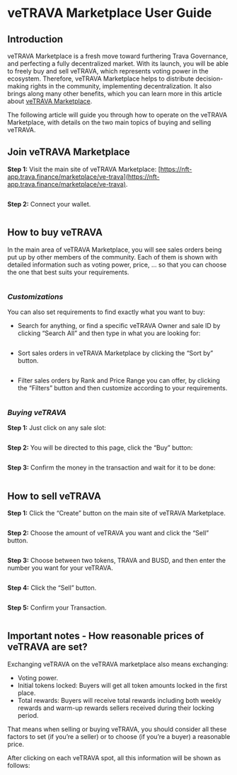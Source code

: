 # veTRAVA Marketplace User Guide

## Introduction

veTRAVA Marketplace is a fresh move toward furthering Trava Governance, and perfecting a fully decentralized market. With its launch, you will be able to freely buy and sell veTRAVA, which represents voting power in the ecosystem. Therefore, veTRAVA Marketplace helps to distribute decision-making rights in the community, implementing decentralization. It also brings along many other benefits, which you can learn more in this article about [veTRAVA Marketplace](https://nft-app.trava.finance/marketplace/ve-trava).

The following article will guide you through how to operate on the veTRAVA Marketplace, with details on the two main topics of buying and selling veTRAVA.

## Join veTRAVA Marketplace

**Step 1:** Visit the main site of veTRAVA Marketplace: [https://nft-app.trava.finance/marketplace/ve-trava](https://nft-app.trava.finance/marketplace/ve-trava).

<figure><img src="https://lh4.googleusercontent.com/rSzHYdhMbWf9BQO9mQNbud3H2-0Osgd3KxY7HvdfI8ZAMCgWVmpmDYiwO27gsK8vXJPly4qOF3rDE3c2LGuVZz73A8iLP7oSD-HEkcQvpH67v0ih2k2vVDIvYNnxiCtZVwoVE6tFhkt4gCuBVbb1VuM" alt=""><figcaption></figcaption></figure>

**Step 2:** Connect your wallet.

<figure><img src="https://lh6.googleusercontent.com/2qyvtJH3zgnBbXpafic-U51qVpsW4rarfV7R-glhfs8d3JFVuhrtIwEiNzR5qeeeeRmSZYbzNor2C6Qz_RHEWX_2-f3PrNBkP0tPYaF8jARXTVEQw3QX1nuYTZXWI9V9j9NlipIeN9erKun8x_pa1cY" alt=""><figcaption></figcaption></figure>

## How to buy veTRAVA

In the main area of veTRAVA Marketplace, you will see sales orders being put up by other members of the community. Each of them is shown with detailed information such as voting power, price, … so that you can choose the one that best suits your requirements.

<figure><img src="https://lh5.googleusercontent.com/KZzeMSEkHAA66CcrQQlqd1SFTTgjlFBP9BhK0-ltWHNBjkkqVfniHfGqKD9rRhiLFVJFMxpP6ew2c_wd0RVdKydALfvzk81pllBt7LD6UhhaD4xIdHWA6R02yTkEzPOGWwkWveEK-YYOcdPvW0mKzIE" alt=""><figcaption></figcaption></figure>

### _Customizations_

You can also set requirements to find exactly what you want to buy:

* Search for anything, or find a specific veTRAVA Owner and sale ID by clicking “Search All” and then type in what you are looking for:

<figure><img src="https://lh5.googleusercontent.com/Hm11hdeQTyCm5yU0HZceIcpNl2OJbdv_hyV6qSBb5q5fDAMoTtD6ubbBVVEWaM-sRLOnsdFc12FHIv5St8LY9bu4kDchEH34XCzc3TvO2U3B8kX3gU_uZkqvM9kYXjRAvt560UuSwJiiXLuuiaeqPR4" alt=""><figcaption></figcaption></figure>

* Sort sales orders in veTRAVA Marketplace by clicking the “Sort by” button.

<figure><img src="https://lh4.googleusercontent.com/GM3c8MFvmNG7qMi6NuuZvEu0_JfFo-cKN1Xn0Z3w5TzDO4ruzn2u83BONq5BIlwUCdkXEkMaTpChejn122tRwmRC-YxPXz2isxGRNFIjM9RnB5iZf0qaiplxsNc6zVw6hiGpKPdLPq7JY9H7V09XgTI" alt=""><figcaption></figcaption></figure>

* Filter sales orders by Rank and Price Range you can offer, by clicking the “Filters” button and then customize according to your requirements.

<figure><img src="https://lh5.googleusercontent.com/gzrn1cFaHcF9Df-nqsgHGXufmevaOOTBiCNw0d8FXWlj0BaV4AQnhybmr_kN_Oip9Yu7HgHlK2vC3AXntAB0_mPZ1OLL_Bdtx6SdA7XzF8c_Dn3YcIsbeLDOsR7ySlK-aFdCcraK_vQ-Sxw4YaIMX_8" alt=""><figcaption></figcaption></figure>

### _Buying veTRAVA_

**Step 1:** Just click on any sale slot:

<figure><img src="https://lh6.googleusercontent.com/onY5k22HIUXSrg-rqALBcOEOl8aNxvwyUWwMDsO-cvsLi4ORxf7tR5x2WdyP1gOZj6a8q888IfGAY33jJywddHlpIO8VSh-uCqdl813VRpRgmVAMM9KbHGyfPq_FQTL9hyk5CodZii83SuDODAz3Usg" alt=""><figcaption></figcaption></figure>

**Step 2:** You will be directed to this page, click the “Buy” button:

<figure><img src="https://lh5.googleusercontent.com/6Y6kLVuKNbO7bVaWAOq8Gjc2f_jnVwgl4Th_9kjXqz_gawwFw_NH7T41tsUpS-nR8uTV8p7Hl81rXDC38M13-jZyJrPrmnCuhhxpgD7gheRM7RVDbX8e1fgM9BYS14VY9OnHEyt7_UZpRIYv3j7Pppo" alt=""><figcaption></figcaption></figure>

**Step 3:** Confirm the money in the transaction and wait for it to be done:

<figure><img src="https://lh6.googleusercontent.com/mewJEA9NFuyOoK7Y9682XfP0ZA_PaGnkBbgcdD0FGgIWRC3kyHsKrebMT15dTqYnHYQTTK_6-aFyVrZPgMqyqM3J1mjauNqj-idBfp8RMV_lLPecOEYcEERGXr41sytQXTF5j7IH8GBQf0Zq1EetxwM" alt=""><figcaption></figcaption></figure>

## How to sell veTRAVA

**Step 1:** Click the “Create” button on the main site of veTRAVA Marketplace.

<figure><img src="https://lh6.googleusercontent.com/IXZlwElESuFNbXon4WsQ8zcfqXEz0iwzaZpH5mqnN1ftbmdN2BbDIarhSpPOg0rX5Z88kryvFZBfvwMFMQ6Xmv5TmRAauWPvRYOZdKEZJWgsGFIsrRJx3bEGvVtViYzgZh4jrd1hTgeY66TGBqIh2Dw" alt=""><figcaption></figcaption></figure>

**Step 2:** Choose the amount of veTRAVA you want and click the “Sell” button.

<figure><img src="https://lh4.googleusercontent.com/Nwxeri1nOn4b6vf1p-3Av43VqXdXXLrBY17qqbxdYlpRgF8eD6KM6iu5JwxHU8j3PefYdp9Vuh9lIcRfjK0WfJYdAYjpmLDTIfnpPL1RJl1FVq2JwGj1BRgP3FQNFsZggIoov_ibee9WihJLDKIKFMo" alt=""><figcaption></figcaption></figure>

**Step 3:** Choose between two tokens, TRAVA and BUSD, and then enter the number you want for your veTRAVA.

<figure><img src="https://lh4.googleusercontent.com/He_BO6MZ6cCmhrQ9HMNXqbpbR5cochDH6hhlZMQvkvOaasH2VyJvNhikVeHzjnXgRew5YvbaIZesYPcP0O7bn-UkG6-huNOxjs1mW3EMuJwTLkcLNsMRM4UcNuYtRn1Cv5nW5dhBQOs9yczujRDcIsk" alt=""><figcaption></figcaption></figure>

**Step 4:** Click the “Sell” button.

<figure><img src="https://lh4.googleusercontent.com/59BpZiLdeJokAvNrWUhDQAHXxeThZC2sCNPppB6qSYsBiGoNJIK09Efm7cqXJ1llSoDrvpNb9XM_vrlVmk-1iouJN8DdBmKQGOJKgBx-hZMOrt2Rx3KMPeqykgDPJXHqdp5m9ETZaL56_sRsAvCQsQA" alt=""><figcaption></figcaption></figure>

**Step 5:** Confirm your Transaction.

<figure><img src="https://lh5.googleusercontent.com/4l_WfaFgewLc8MYSO6UCv3MpImLNiQuzZK_oYznyGRP1UVLVarXdwdPpcnzrfLkfcgQb7qXnNgzDSR1DHZKimW0qI0GYYUvX1u1ZathDdTtEJRYDYYk0Ed_YZ1Rhcopi_wZYBsYoKSRg4_0Vx95ZTCY" alt=""><figcaption></figcaption></figure>

## Important notes - How reasonable prices of veTRAVA are set?

Exchanging veTRAVA on the veTRAVA marketplace also means exchanging:&#x20;

* Voting power.
* Initial tokens locked: Buyers will get all token amounts locked in the first place.
* Total rewards: Buyers will receive total rewards including both weekly rewards and warm-up rewards sellers received during their locking period.

That means when selling or buying veTRAVA, you should consider all these factors to set (if you’re a seller) or to choose (if you’re a buyer) a reasonable price.&#x20;

After clicking on each veTRAVA spot, all this information will be shown as follows:

<figure><img src="https://lh6.googleusercontent.com/ZDhTP57ohYSEzpBeFFSbH6HDmjQw9Jo0RkcijbuBXlzUde-VlOhwDb26RRbnY-pyBjyDXvrgct7PRyfHrE2V9SSgo1cBAydLprc9hw2_OsDG9G6luFI2TTBHrDUdvxdNmcEHf6GjK0JXkWKHTRDd7ck" alt=""><figcaption></figcaption></figure>

<figure><img src="https://lh5.googleusercontent.com/tkArVzvGrGXCE9cNuGvS3Mx5WmlxAUGNGVxhKfZTQb4Uugosuv4JnRVeD9U9CNdih1SFRhMCzGPHNdiSjQaSIN6kBIoWK7okG2D6TTtL1A0KV62aTzYnnzTWdlYv7apLXuOa-VY8WzGEfqb0slbXZOQ" alt=""><figcaption></figcaption></figure>
